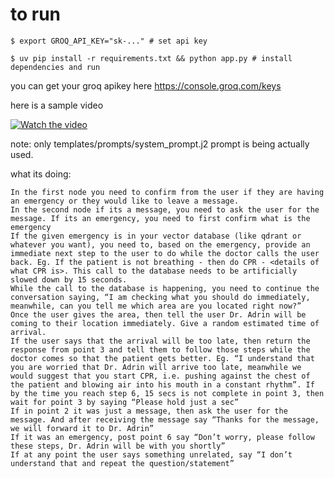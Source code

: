 # to run

```shell
$ export GROQ_API_KEY="sk-..." # set api key

$ uv pip install -r requirements.txt && python app.py # install dependencies and run  

```


you can get  your groq  apikey here https://console.groq.com/keys

here is a sample video

[![Watch the video](https://img.shields.io/badge/Watch%20Video-Click%20Here-blue)](https://github.com/archit-spec/airecpt2/raw/main/smallest_ai.mp4)


note: only templates/prompts/system_prompt.j2 prompt is being actually used.


what its doing:

```
In the first node you need to confirm from the user if they are having an emergency or they would like to leave a message.
In the second node if its a message, you need to ask the user for the message. If its an emergency, you need to first confirm what is the emergency
If the given emergency is in your vector database (like qdrant or whatever you want), you need to, based on the emergency, provide an immediate next step to the user to do while the doctor calls the user back. Eg. If the patient is not breathing - then do CPR - <details of what CPR is>. This call to the database needs to be artificially slowed down by 15 seconds.
While the call to the database is happening, you need to continue the conversation saying, “I am checking what you should do immediately, meanwhile, can you tell me which area are you located right now?”
Once the user gives the area, then tell the user Dr. Adrin will be coming to their location immediately. Give a random estimated time of arrival.
If the user says that the arrival will be too late, then return the response from point 3 and tell them to follow those steps while the doctor comes so that the patient gets better. Eg. “I understand that you are worried that Dr. Adrin will arrive too late, meanwhile we would suggest that you start CPR, i.e. pushing against the chest of the patient and blowing air into his mouth in a constant rhythm”. If by the time you reach step 6, 15 secs is not complete in point 3, then wait for point 3 by saying “Please hold just a sec”
If in point 2 it was just a message, then ask the user for the message. And after receiving the message say “Thanks for the message, we will forward it to Dr. Adrin”
If it was an emergency, post point 6 say “Don’t worry, please follow these steps, Dr. Adrin will be with you shortly”
If at any point the user says something unrelated, say “I don’t understand that and repeat the question/statement”
```
